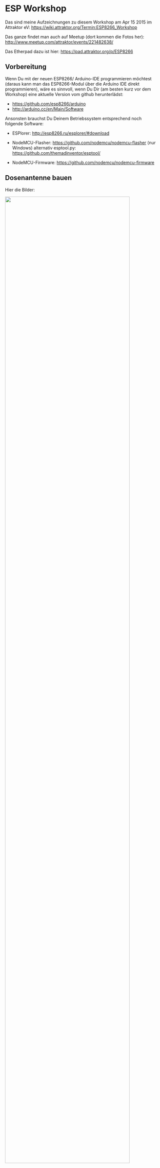 # ESP Workshop

Das sind meine Aufzeichnungen zu diesem Workshop am Apr 15 2015 im Attraktor eV: https://wiki.attraktor.org/Termin:ESP8266_Workshop 

Das ganze findet man auch auf Meetup (dort kommen die Fotos her): http://www.meetup.com/attraktor/events/221482638/ 



Das Etherpad dazu ist hier: https://pad.attraktor.org/p/ESP8266


## Vorbereitung

Wenn Du mit der neuen ESP8266/ Arduino-IDE programmieren möchtest (daraus kann man das ESP8266-Modul über die Arduino IDE direkt programmieren), wäre es sinnvoll, wenn Du Dir (am besten kurz vor dem Workshop) eine aktuelle Version vom github herunterlädst: 

* https://github.com/esp8266/arduino 
* http://arduino.cc/en/Main/Software

Ansonsten brauchst Du Deinem Betriebssystem entsprechend noch folgende Software:

* ESPlorer: http://esp8266.ru/esplorer/#download

* NodeMCU-Flasher: https://github.com/nodemcu/nodemcu-flasher (nur Windows) alternativ esptool.py: https://github.com/themadinventor/esptool/

* NodeMCU-Firmware: https://github.com/nodemcu/nodemcu-firmware


## Dosenantenne bauen

Hier die Bilder:

<img src="highres_436418107.jpeg" width="90%">

<img src="highres_436419321.jpeg" width="100%">

<img src="highres_436419314.jpeg" width="100%">


## ESP-Bausatz
<img src="highres_436418083.jpeg" width="90%">


### Pinout

![Pinout](http://s17.postimg.org/jmku0rklb/pin_map.png)

### ESP-07

Im ESP-Bausatz war ein ESP-07 auf einem Steckbrett.

<img src="https://wiki.attraktor.org/images/b/ba/Board_ESP8266.jpg" width="90%">

### OS X Yosemite Treiber

Installiere Treiber von hier:  http://www.wch.cn/downloads.php?name=pro&proid=5

Install  CH340 driver
Run the command in Terminal: 

	sudo nvram boot-args="kext-dev-mode=1"

Reboot

Dann sollte es ein neues Gerät geben:

	$ ls /dev/cu.*
	/dev/cu.wchusbserial1420

Anmerkung: Dann läuft auch ein PL2303 USB UART Adapter TTL-Pegel 3.3V / 5V mit dem Raspberry Pi.

## ESPlorer
Das Modul schließt man über Micro-USB an.

<img src="600_436421150.jpeg" width="90%" >

Nun kann man sich mit dem ESPlorer verbinden.
* /dev/cu.wchusbserial1420
* 9600 Baud! (oder 115200 Baud)

Dann kommt die Ausgabe:

	PORT OPEN 115200
	
	Communication with MCU...
	Got answer! AutoDetect firmware...
	
	Can't autodetect firmware, because proper answer not received.
	
<img src="highres_436420336.jpeg" width="90%">


## Firmware flashen

Auf \\\\Tesor (im Attraktor) liegt eine Datei <code>worshop_AT.bin</code> (auch hier in diesem Verzeichnis).

Außerdem braucht man die ESPTools: https://github.com/themadinventor/esptool.git

	$ sudo python setup.py install
	$ python esptool.py
	
Das Modul in den Flash-Zustand versetzen:

* Reset gedrückt halten
* Programmierbutton gedrückt halten
* Reset loslassen
* Programmierbutton loslassen
	
Dann kann man flashen:

	$ python esptool.py --port /dev/cu.wchusbserial1420 --baud 9600 write_flash 0x000000 ../esp-workshop/workshop_AT.bin
	
	Connecting...
	Erasing flash...
	.....
	Writing at 0x00066400... (100 %)
	
	Leaving...

Anmerkung: Theoretisch kann man die Baud-Rate auch weglassen.

Jetzt kommt man im ESPlorer wieder auf das Modul. Mit der neuen Firmware musste ich die Baud-Rate ändern auf 115200:

	AT-based firmware detected.
	AT+GMR	
	00200.9.4
	compiled by Markus for ESP8266 workshop @ Apr 15 2015 09:17:02
	
	OK
	
Fine.

### Access-Point aufmachen

Über ESPlorer kann man AT-Kommandos absetzen. 

	AT	
	OK
	

	AT+RST	
	
	OK
	
	 ets Jan  8 2013,rst cause:4, boot mode:(3,7)
	
	wdt reset
	load 0x40100000, len 25628, room 16 
	tail 12
	chksum 0x72
	ho 0 tail 12 room 4
	load 0x3ffe8000, len 3476, room 12 
	tail 8
	chksum 0xea
	load 0x3ffe8da0, len 6716, room 0 
	tail 12
	chksum 0x58
	csum 0x58
	sd
	ready

Man kann die Liste aller Access-Points einsehen:

	AT+CWLAP

	+CWLAP:(0,"ESP_9B63EE",-59,"1a:fe:34:9b:63:ee",1)
	+CWLAP:(0,"AI-THINKER_9C0944",-54,"1a:fe:34:9c:09:44",1)
	+CWLAP:(0,"ESP_9B55C7",-33,"1a:fe:34:9b:55:c7",1)
	+CWLAP:(0,"AI-THINKER_9C089A",-54,"1a:fe:34:9c:08:9a",1)
	+CWLAP:(2,"testJakob",-65,"1a:fe:34:a0:a7:98",1)
	+CWLAP:(0,"AI-THINKER_9FDFBB",-72,"1a:fe:34:9f:df:bb",1)
	+CWLAP:(3,"Attraktor",-61,"0e:27:22:53:1e:f8",1)
	+CWLAP:(0,"AI-THINKER_9FDFD4",-66,"1a:fe:34:9f:df:d4",1)
	+CWLAP:(0,"hamburg.freifunk.net",-49,"fa:1c:68:ca:85:6a",1)
	+CWLAP:(0,"f8:d1:11:87:52:2e",-49,"fa:1d:68:ca:85:6a",1)
	+CWLAP:(4,"1.OG",-90,"0a:18:d6:4f:19:5b",1)
	+CWLAP:(0,"Hackerspace-Bremen",-46,"1a:fe:34:9c:09:9b",3)
	+CWLAP:(4,"1.OG",-72,"0a:18:d6:8d:cb:5c",6)
	+CWLAP:(4,"1.OG Gaeste",-81,"04:18:d6:8d:cb:5c",6)
	+CWLAP:(3,"Attraktor",-82,"24:a4:3c:17:c1:c2",6)
	+CWLAP:(3,"ADT GMBH 2",-91,"cc:b2:55:8c:3a:c0",6)
	+CWLAP:(3,"EZ-7330-SRV",-85,"34:31:c4:c6:b2:dc",8)
	+CWLAP:(3,"",-92,"c6:25:06:7c:52:1a",8)
	+CWLAP:(3,"E4-Root",-72,"00:1c:28:d8:21:df",10)
	+CWLAP:(3,"WLAN-239887",-71,"88:03:55:23:98:1d",11)
	+CWLAP:(3,"Attraktor",-40,"dc:9f:db:b5:3a:a2",11)
	+CWLAP:(4,"FRITZ!Box 6360 Cable",-85,"9c:c7:a6:a4:dd:dc",11)
	+CWLAP:(4,"Astra GmbH",-75,"00:1a:4f:1b:fe:b9",11)

	OK


Man kann einen Access-Point "AI-THINKER-OX" ohne Verschlüsselung aufmachen.


	AT+CWSAP="AI-THINKER-OX","",5,0Mit diesem Netzwerk kann ich mich verbinden. Offene Ports gibt es auf dem ESP scheinbar keine.

	$ nmap -v 192.168.4.1
	
	Starting Nmap 6.47 ( http://nmap.org ) at 2015-04-18 17:31 CEST
	Initiating Ping Scan at 17:31
	Scanning 192.168.4.1 [2 ports]
	Completed Ping Scan at 17:31, 0.00s elapsed (1 total hosts)
	Initiating Parallel DNS resolution of 1 host. at 17:31
	Completed Parallel DNS resolution of 1 host. at 17:31, 13.00s elapsed
	Initiating Connect Scan at 17:31
	Scanning 192.168.4.1 [1000 ports]
	Completed Connect Scan at 17:31, 1.60s elapsed (1000 total ports)
	Nmap scan report for 192.168.4.1
	Host is up (0.0086s latency).
	All 1000 scanned ports on 192.168.4.1 are closed
	
	Read data files from: /usr/local/bin/../share/nmap
	Nmap done: 1 IP address (1 host up) scanned in 14.64 seconds

Allerdings funktioniert die Dosenantenne (getestet mit iStumbler) :-)

Man kann den ESP auch in ein Netzwerk hängen:

	AT+CWJAP="Attraktor","super*geheimes*passwort"
	OK

Man kann die Mac-Adresse holen:

	AT+CIPAPMAC?
	+CIPAPMAC:"1a:fe:34:9c:08:86"
	
	OK

## NodeMCU
### Vorbereitung

Für NodeMCU wird eine neue Firmware benötigt. Diese Firmware kommuniziert mit dem Controller. Dazu wird die neue Firmware "NodeMCU firmware" aufgespielt:

	$ python esptool.py --port /dev/cu.wchusbserial1420 write_flash 0x000000 ../esp-workshop/nodemcu_latest.bin
	Connecting...
	Erasing flash...
	Writing at 0x00062000... (100 %)
	
	Leaving...


Man kann sich dann wieder über ESPlorer verbinden. Es gibt eine neue Firmware.

	PORT OPEN 9600
	
	Communication with MCU...
	Got answer! AutoDetect firmware...
	
	NodeMCU firmware detected.
	=node.heap()
	19992
	
Jetzt kann man nicht nur über AT-Befehle mit dem ESP sprechen.

	=wifi.sta.getip()
	192.168.0.78	255.255.254.0	192.168.0.1<img src="600_436423045.jpeg" width="100%">### LuraJetzt kann man mit LUA programmieren. Es gibt zwei Beispiele:
* init.lua		
* webap_toggle_pin.lua## OpenWeather

Für OpenWeather braucht man eine Library:

* Öffne die IDE und klicke im "Sketch" Menü Include Library > Manage Libraries
* Füge die ZIP-Datei <code>./openweather/libraries/ArduinoJson.zip</code> hinzu.

Dann kann man das Script <code>./openweather/openweather.ino</code> öffnen und auf den Arduino spielen. **Da in diesem Script Passworte stehen, liegt es nicht in diesem Repo! :-(**




Um den Arudino mit dem ESP zu verbinden, muss man, um von 5V auf 3V zu kommen, einen Level-Shifter aus zwei Widerständen bauen.

* Arduino TX -> R 470 OHM -> hier nehmen -> R 911 OHM -> GND

* Arduino TX -> ESP RX
* Arduino RX -> ESP TX


To be continued... maybe.
